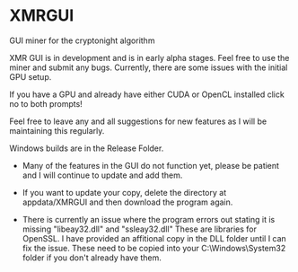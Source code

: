 # XMRGUI
GUI miner for the cryptonight algorithm 

XMR GUI is in development and is in early alpha stages. Feel free to use the miner and submit any bugs. Currently, there are some issues with the initial GPU setup. 

If you have a GPU and already have either CUDA or OpenCL installed click no to both prompts! 

Feel free to leave any and all suggestions for new features as I will be maintaining this regularly. 

Windows builds are in the Release Folder. 

* Many of the features in the GUI do not function yet, please be patient and I will continue to update and add them.

* If you want to update your copy, delete the directory at appdata/XMRGUI and then download the program again.

* There is currently an issue where the program errors out stating it is missing "libeay32.dll" and "ssleay32.dll"
  These are libraries for OpenSSL. I have provided an affitional copy in the DLL folder until I can fix the issue. 
  These need to be copied into your C:\Windows\System32 folder if you don't already have them.
